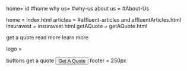 home= id #home
why us= #why-us
about us = #About-Us

home = index.html
articles = #affluent-articles and affluentArticles.html
insuravest = insuravest.html
getAQuote = getAQuote.html

get a quote
read more
learn more


logo =  
    <!-- Logo -->
    <link rel="icon" type="image/x-icon" href="./images/Affluent.png"> 
    <!-- Logo -->
    <link rel="icon" type="image/x-icon" href="../images/Affluent.png"> 

buttons get a quote
<button class=" buttons-g ms-2 d-none d-lg-inline"><a href="../getAQuote.html" class="text-w">Get A Quote</a></button>
footer = 250px